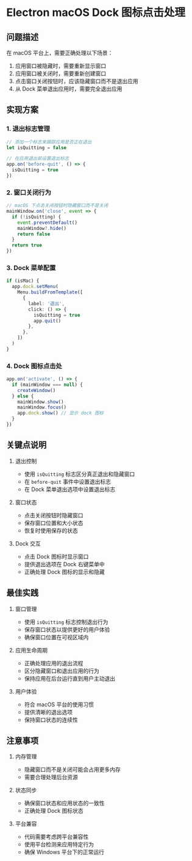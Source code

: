 # Electron macOS Dock 图标点击处理

## 问题描述

在 macOS 平台上，需要正确处理以下场景：

1. 应用窗口被隐藏时，需要重新显示窗口
2. 应用窗口被关闭时，需要重新创建窗口
3. 点击窗口关闭按钮时，应该隐藏窗口而不是退出应用
4. 从 Dock 菜单退出应用时，需要完全退出应用

## 实现方案

### 1. 退出标志管理

```typescript
// 添加一个标志来跟踪应用是否正在退出
let isQuitting = false

// 在应用退出前设置退出标志
app.on('before-quit', () => {
  isQuitting = true
})
```

### 2. 窗口关闭行为

```typescript
// macOS 下点击关闭按钮时隐藏窗口而不是关闭
mainWindow.on('close', event => {
  if (!isQuitting) {
    event.preventDefault()
    mainWindow?.hide()
    return false
  }
  return true
})
```

### 3. Dock 菜单配置

```typescript
if (isMac) {
  app.dock.setMenu(
    Menu.buildFromTemplate([
      {
        label: '退出',
        click: () => {
          isQuitting = true
          app.quit()
        },
      },
    ])
  )
}
```

### 4. Dock 图标点击处

```typescript
app.on('activate', () => {
  if (mainWindow === null) {
    createWindow()
  } else {
    mainWindow.show()
    mainWindow.focus()
    app.dock.show() // 显示 dock 图标
  }
})
```

## 关键点说明

1. 退出控制

   - 使用 `isQuitting` 标志区分真正退出和隐藏窗口
   - 在 `before-quit` 事件中设置退出标志
   - 在 Dock 菜单退出选项中设置退出标志

2. 窗口状态

   - 点击关闭按钮时隐藏窗口
   - 保存窗口位置和大小状态
   - 恢复时使用保存的状态

3. Dock 交互
   - 点击 Dock 图标时显示窗口
   - 提供退出选项在 Dock 右键菜单中
   - 正确处理 Dock 图标的显示和隐藏

## 最佳实践

1. 窗口管理

   - 使用 `isQuitting` 标志控制退出行为
   - 保存窗口状态以提供更好的用户体验
   - 确保窗口位置在可视区域内

2. 应用生命周期

   - 正确处理应用的退出流程
   - 区分隐藏窗口和退出应用的行为
   - 保持应用在后台运行直到用户主动退出

3. 用户体验
   - 符合 macOS 平台的使用习惯
   - 提供清晰的退出选项
   - 保持窗口状态的连续性

## 注意事项

1. 内存管理

   - 隐藏窗口而不是关闭可能会占用更多内存
   - 需要合理处理后台资源

2. 状态同步

   - 确保窗口状态和应用状态的一致性
   - 正确处理 Dock 图标状态

3. 平台兼容
   - 代码需要考虑跨平台兼容性
   - 使用平台检测来应用特定行为
   - 确保 Windows 平台下的正常运行
